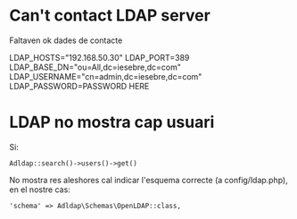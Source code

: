 # Can't contact LDAP server

Faltaven ok dades de contacte

LDAP_HOSTS="192.168.50.30"
LDAP_PORT=389
LDAP_BASE_DN="ou=All,dc=iesebre,dc=com"
LDAP_USERNAME="cn=admin,dc=iesebre,dc=com"
LDAP_PASSWORD=PASSWORD HERE

# LDAP no mostra cap usuari

Si:

```
Adldap::search()->users()->get()
```

No mostra res aleshores cal indicar l'esquema correcte (a config/ldap.php), en el nostre cas:

```
'schema' => Adldap\Schemas\OpenLDAP::class,
```

